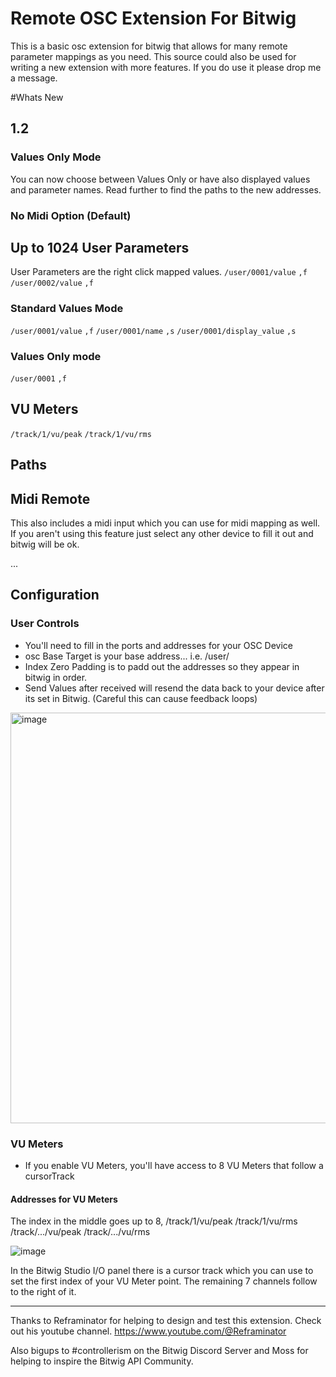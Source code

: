 # Remote OSC Extension For Bitwig
This is a basic osc extension for bitwig that allows for many remote parameter mappings as you need. This source could also be used for writing a new extension with more features. If you do use it please drop me a message.

#Whats New
## 1.2 

### Values Only Mode
You can now choose between Values Only or have also displayed values and parameter names. Read further to find the paths to the new addresses.

### No Midi Option (Default)


## Up to 1024 User Parameters
User Parameters are the right click mapped values.
`/user/0001/value` `,f`
`/user/0002/value` `,f` 

### Standard Values Mode
`/user/0001/value` `,f`
`/user/0001/name` `,s`
`/user/0001/display_value` `,s`

### Values Only mode
`/user/0001` `,f`

## VU Meters
`/track/1/vu/peak`
`/track/1/vu/rms`

## Paths

## Midi Remote
This also includes a midi input which you can use for midi mapping as well. If you aren't using this feature just select any other device to fill it out and bitwig will be ok.

...

## Configuration

### User Controls
- You'll need to fill in the ports and addresses for your OSC Device
- osc Base Target is your base address... i.e. /user/
- Index Zero Padding is to padd out the addresses so they appear in bitwig in order.
- Send Values after received will resend the data back to your device after its set in Bitwig. (Careful this can cause feedback loops)

<img width="657" alt="image" src="https://github.com/kirkwoodwest/Bitwig-Remote-OSC/assets/6645471/7ab1799e-0c53-428a-bf16-cf6249c69f50">


### VU Meters
- If you enable VU Meters, you'll have access to 8 VU Meters that follow a cursorTrack

#### Addresses for VU Meters
The index in the middle goes up to 8,
/track/1/vu/peak
/track/1/vu/rms
/track/.../vu/peak
/track/.../vu/rms

![image](https://user-images.githubusercontent.com/6645471/211904600-8746b846-01dc-4dfe-afd1-be1de5346476.png)

In the Bitwig Studio I/O panel there is a cursor track which you can use to set the first index of your VU Meter point. The remaining 7 channels follow to the right of it. 

---
Thanks to Reframinator for helping to design and test this extension. Check out his youtube channel. https://www.youtube.com/@Reframinator

Also bigups to #controllerism on the Bitwig Discord Server and Moss for helping to inspire the Bitwig API Community.

